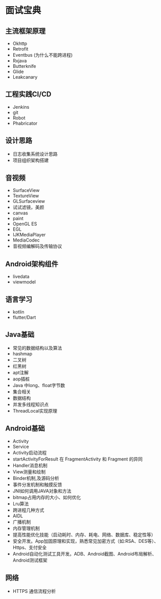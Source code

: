 # 面试宝典

## 主流框架原理
* Okhttp
* Retrofit
* Eventbus (为什么不能跨进程)
* Rxjava
* Butterknife
* Glide
* Leakcanary

## 工程实践CI/CD
* Jenkins 
* git
* Robot
* Phabricator

## 设计思路
* 日志收集系统设计思路
* 项目组织架构搭建

## 音视频
* SurfaceView
* TextureView
* GLSurfaceview
* 试试滤镜，美颜
* canvas
* paint
* OpenGL ES
* EGL
* IJKMediaPlayer
* MediaCodec
* 音视频编解码及传输协议

## Android架构组件
* livedata
* viewmodel

## 语言学习
* kotlin
* flutter/Dart

## Java基础
* 常见的数据结构以及算法
* hashmap
* 二叉树
* 红黑树
* apt注解
* aop插桩
* Java 中long、float字节数
* 集合相关
* 数据结构
* 并发多线程知识点
* ThreadLocal实现原理

## Android基础
* Activity
* Service
* Activity启动流程
* startActivityForResult 在 FragmentActivity 和 Fragment 的异同
* Handler消息机制
* View测量和绘制
* Binder机制,及源码分析
* 事件分发机制和触摸反馈
* JNI如何调用JAVA对象和方法
* bitmap占用内存的大小、如何优化
* Lru算法
* 跨进程几种方式
* AIDL
* 广播机制
* 内存管理机制
* 提高性能优化技能（启动耗时、内存、耗电、网络、数据库、稳定性等）
* 安全开发。App加固原理和实现，熟悉常见加密方式（如:RSA、DES等）、Https、支付安全
* Android自动化测试工具开发。ADB、Android截图、Android布局解析、Android测试框架

## 网络
* HTTPS 通信流程分析
